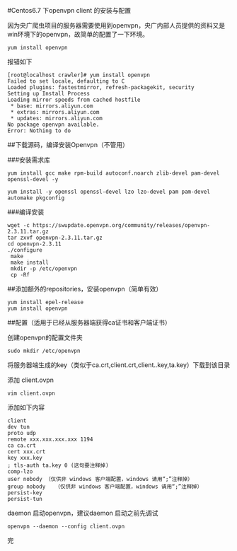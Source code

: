 #Centos6.7 下openvpn client 的安装与配置

因为央广爬虫项目的服务器需要使用到openvpn，央广内部人员提供的资料又是win环境下的openvpn，故简单的配置了一下环境。

```  
yum install openvpn 
```  
报错如下 

```  
[root@localhost crawler]# yum install openvpn
Failed to set locale, defaulting to C
Loaded plugins: fastestmirror, refresh-packagekit, security
Setting up Install Process
Loading mirror speeds from cached hostfile
 * base: mirrors.aliyun.com
 * extras: mirrors.aliyun.com
 * updates: mirrors.aliyun.com
No package openvpn available.
Error: Nothing to do
```  


##下载源码，编译安装Openvpn（不管用）

###安装需求库

```  
yum install gcc make rpm-build autoconf.noarch zlib-devel pam-devel openssl-devel -y
```  

```  
yum install -y openssl openssl-devel lzo lzo-devel pam pam-devel automake pkgconfig
```  

###编译安装

```  
wget -c https://swupdate.openvpn.org/community/releases/openvpn-2.3.11.tar.gz
tar zxvf openvpn-2.3.11.tar.gz
cd openvpn-2.3.11
./configure
 make 
 make install 
 mkdir -p /etc/openvpn
 cp -Rf 
```  

##添加额外的repositories，安装openvpn（简单有效）

```  
yum install epel-release
yum install openvpn 
```  

##配置（适用于已经从服务器端获得ca证书和客户端证书）

创建openvpn的配置文件夹

```  
sudo mkdir /etc/openvpn
```  

将服务器端生成的key（类似于ca.crt,client.crt,client..key,ta.key）下载到该目录

添加 client.ovpn 

```  
vim client.ovpn
```  

添加如下内容

``` 
client
dev tun
proto udp
remote xxx.xxx.xxx.xxx 1194
ca ca.crt
cert xxx.crt
key xxx.key
; tls-auth ta.key 0 (这句要注释掉)
comp-lzo
user nobody （仅供非 windows 客户端配置，windows 请用“;”注释掉）
group nobody   （仅供非 windows 客户端配置，windows 请用“;”注释掉）
persist-key
persist-tun
```  

daemon 启动openvpn，建议daemon 启动之前先调试

```  
openvpn --daemon --config client.ovpn
```  

完


